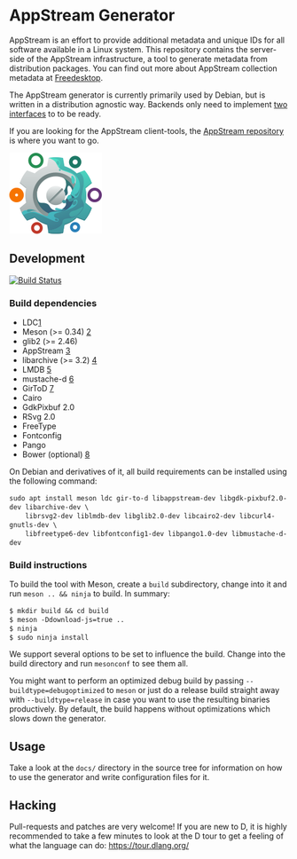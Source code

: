 # AppStream Generator

AppStream is an effort to provide additional metadata and unique IDs for all software available in a Linux system.
This repository contains the server-side of the AppStream infrastructure, a tool to generate metadata from distribution packages. You can find out more about AppStream collection metadata at [Freedesktop](https://www.freedesktop.org/software/appstream/docs/chap-CollectionData.html).

The AppStream generator is currently primarily used by Debian, but is written in a distribution agnostic way. Backends only need to implement [two interfaces](src/asgen/backends/interfaces.d) to to be ready.

If you are looking for the AppStream client-tools, the [AppStream repository](https://github.com/ximion/appstream) is where you want to go.

![AppStream Generator Logo](data/templates/default/static/img/asgen.png "AppStream Generator")


## Development
[![Build Status](https://travis-ci.org/ximion/appstream-generator.svg?branch=master)](https://travis-ci.org/ximion/appstream-generator)

### Build dependencies

 * LDC[1]
 * Meson (>= 0.34) [2]
 * glib2 (>= 2.46)
 * AppStream [3]
 * libarchive (>= 3.2) [4]
 * LMDB [5]
 * mustache-d [6]
 * GirToD [7]
 * Cairo
 * GdkPixbuf 2.0
 * RSvg 2.0
 * FreeType
 * Fontconfig
 * Pango
 * Bower (optional) [8]

[1]: https://github.com/ldc-developers/ldc/releases
[2]: http://mesonbuild.com/
[3]: https://github.com/ximion/appstream
[4]: http://www.libarchive.org/
[5]: http://symas.com/mdb/
[6]: https://github.com/repeatedly/mustache-d
[7]: https://github.com/gtkd-developers/GIR-D-Generator
[8]: http://bower.io/

On Debian and derivatives of it, all build requirements can be installed using the following command:
```ShellSession
sudo apt install meson ldc gir-to-d libappstream-dev libgdk-pixbuf2.0-dev libarchive-dev \
    librsvg2-dev liblmdb-dev libglib2.0-dev libcairo2-dev libcurl4-gnutls-dev \
    libfreetype6-dev libfontconfig1-dev libpango1.0-dev libmustache-d-dev
```

### Build instructions

To build the tool with Meson, create a `build` subdirectory, change into it and run `meson .. && ninja` to build.
In summary:

```ShellSession
$ mkdir build && cd build
$ meson -Ddownload-js=true ..
$ ninja
$ sudo ninja install
```

We support several options to be set to influence the build. Change into the build directory and run `mesonconf` to see them all.

You might want to perform an optimized debug build by passing `--buildtype=debugoptimized` to `meson` or just do a release build straight
away with `--buildtype=release` in case you want to use the resulting binaries productively. By default, the build happens without optimizations
which slows down the generator.

## Usage

Take a look at the `docs/` directory in the source tree for information on how to use the generator and write configuration files for it.

## Hacking

Pull-requests and patches are very welcome! If you are new to D, it is highly recommended to take a few minutes to look at the D tour to get a feeling of what the language can do: https://tour.dlang.org/
